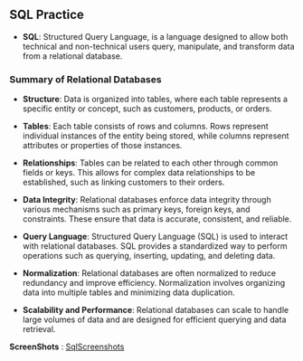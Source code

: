 ## SQL Practice

- **SQL**: Structured Query Language, is a language designed to allow both technical and non-technical users query, manipulate, and transform data from a relational database.

### Summary of Relational Databases

- **Structure**: Data is organized into tables, where each table represents a specific entity or concept, such as customers, products, or orders.

- **Tables**: Each table consists of rows and columns. Rows represent individual instances of the entity being stored, while columns represent attributes or properties of those instances.

- **Relationships**: Tables can be related to each other through common fields or keys. This allows for complex data relationships to be established, such as linking customers to their orders.

- **Data Integrity**: Relational databases enforce data integrity through various mechanisms such as primary keys, foreign keys, and constraints. These ensure that data is accurate, consistent, and reliable.

- **Query Language**: Structured Query Language (SQL) is used to interact with relational databases. SQL provides a standardized way to perform operations such as querying, inserting, updating, and deleting data.

- **Normalization**: Relational databases are often normalized to reduce redundancy and improve efficiency. Normalization involves organizing data into multiple tables and minimizing data duplication.

- **Scalability and Performance**: Relational databases can scale to handle large volumes of data and are designed for efficient querying and data retrieval.

**ScreenShots** : [SqlScreenshots](./SqlScreenshots)
